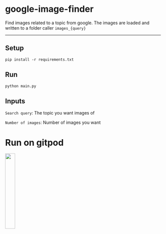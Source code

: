 # google-image-finder
Find images related to a topic from google. The images are loaded and written to a folder caller ``images_{query}``

---
## Setup
    pip install -r requirements.txt

## Run
    python main.py

## Inputs
`Search query`: The topic you want images of

`Number of images`: Number of images you want

# Run on gitpod
<a href="https://gitpod.io/#https://github.com/DrSparky-2007/google-image-finder">
<img src="https://gitpod.io/images/gitpod.svg" width=25%/>
</a>